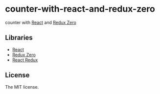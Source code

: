 # counter-with-react-and-redux-zero

counter with [React](https://facebook.github.io/react/) and [Redux Zero](https://github.com/concretesolutions/redux-zero)

## Libraries

- [React](https://facebook.github.io/react/)
- [Redux Zero](https://github.com/concretesolutions/redux-zero)
- [React Redux](https://github.com/reactjs/react-redux)

## License

The MIT license.
